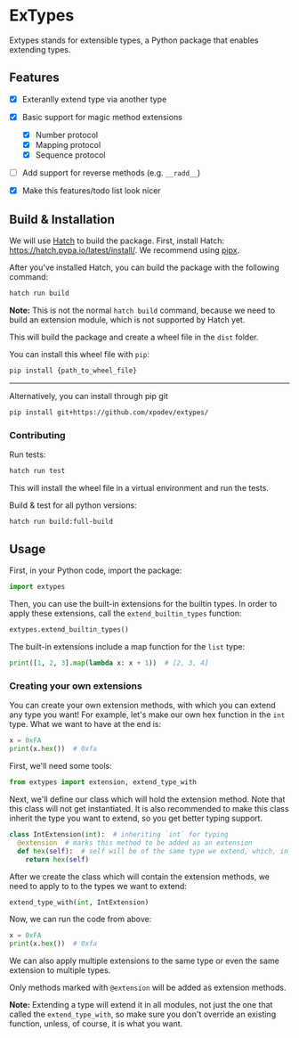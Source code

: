 # ExTypes
Extypes stands for extensible types, a Python package that enables extending types.


## Features
- [x] Exteranlly extend type via another type
- [x] Basic support for magic method extensions
  - [x] Number protocol
  - [x] Mapping protocol
  - [x] Sequence protocol
- [ ] Add support for reverse methods (e.g. `__radd__`)
- [x] Make this features/todo list look nicer


## Build & Installation
We will use [Hatch](https://hatch.pypa.io/latest/) to build the package.
First, install Hatch: https://hatch.pypa.io/latest/install/. We recommend using [pipx](https://hatch.pypa.io/latest/install/#pipx).

After you've installed Hatch, you can build the package with the following command:
```sh
hatch run build
```
**Note:** This is not the normal `hatch build` command, because we need to build an extension module, which is not supported by Hatch yet.

This will build the package and create a wheel file in the `dist` folder.

You can install this wheel file with `pip`:
```sh
pip install {path_to_wheel_file}
```

---

Alternatively, you can install through pip git
```sh
pip install git+https://github.com/xpodev/extypes/
```

### Contributing

Run tests:
```sh
hatch run test
```
This will install the wheel file in a virtual environment and run the tests.

Build & test for all python versions:
```sh
hatch run build:full-build
```

## Usage
First, in your Python code, import the package:
```py
import extypes
```

Then, you can use the built-in extensions for the builtin types. In order to apply these extensions, 
call the `extend_builtin_types` function:
```py
extypes.extend_builtin_types()
```

The built-in extensions include a map function for the `list` type:
```py
print([1, 2, 3].map(lambda x: x + 1))  # [2, 3, 4]
```

### Creating your own extensions
You can create your own extension methods, with which you can extend any type you want!
For example, let's make our own hex function in the `int` type.
What we want to have at the end is:
```py
x = 0xFA
print(x.hex())  # 0xfa
```

First, we'll need some tools:
```py
from extypes import extension, extend_type_with
```

Next, we'll define our class which will hold the extension method. Note that this class will not get instantiated.
It is also recommended to make this class inherit the type you want to extend, so you get better typing support.
```py
class IntExtension(int):  # inheriting `int` for typing
  @extension  # marks this method to be added as an extension
  def hex(self):  # self will be of the same type we extend, which, in this case, is `int`
    return hex(self)
```

After we create the class which will contain the extension methods, we need to apply to to the types we want to extend:
```py
extend_type_with(int, IntExtension)
```

Now, we can run the code from above:
```py
x = 0xFA
print(x.hex())  # 0xfa
```

We can also apply multiple extensions to the same type or even the same extension to multiple types.

Only methods marked with `@extension` will be added as extension methods.

**Note:**
Extending a type will extend it in all modules, not just the one that called the `extend_type_with`, 
so make sure you don't override an existing function, unless, of course, it is what you want.

